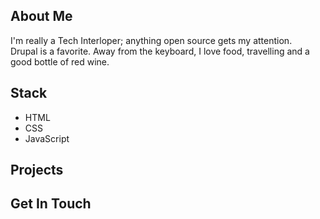 
## About Me  
I'm really a Tech Interloper; anything open source gets my attention.  
Drupal is a favorite.  Away from the keyboard, I love food, travelling and a good bottle of red wine.

## Stack
- HTML
- CSS
- JavaScript  

## Projects 

## Get In Touch